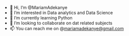 - 👋 Hi, I’m @MariamAdekanye
- 👀 I’m interested in Data analytics and Data Science
- 🌱 I’m currently learning Python
- 💞️ I’m looking to collaborate on dat related subjects
- 📫 You can reach me on @mariamadekanye@gmail.com

<!---
MariamAdekanye/MariamAdekanye is a ✨ special ✨ repository because its `README.md` (this file) appears on your GitHub profile.
You can click the Preview link to take a look at your changes.
--->

